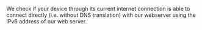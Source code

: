 We check if your device through its current internet connection is able to connect directly (i.e. without DNS translation) with our webserver using the IPv6 address of our web server.
